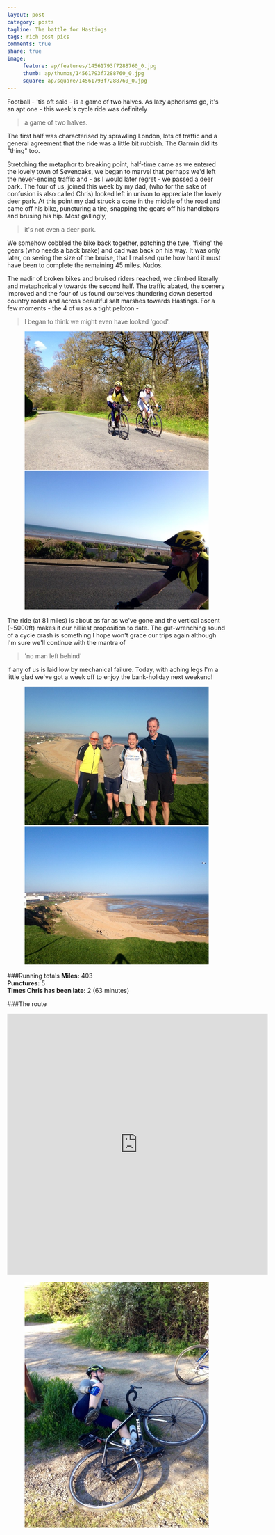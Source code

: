 ```yaml
---
layout: post
category: posts
tagline: The battle for Hastings
tags: rich post pics
comments: true
share: true
image: 
     feature: ap/features/14561793f7288760_0.jpg
     thumb: ap/thumbs/14561793f7288760_0.jpg
     square: ap/square/14561793f7288760_0.jpg
---
```

Football - 'tis oft said - is a game of two halves. As lazy aphorisms go, it's an apt one - this week's cycle ride was definitely

> a game of two halves.

The first half was characterised by sprawling London, lots of traffic and a general agreement that the ride was a little bit rubbish. The Garmin did its "thing" too.

Stretching the metaphor to breaking point, half-time came as we entered the lovely town of Sevenoaks, we began to marvel that perhaps we'd left the never-ending traffic and - as I would later regret - we passed a deer park. The four of us, joined this week by my dad, (who for the sake of confusion is also called Chris) looked left in unison to appreciate the lovely deer park. At this point my dad struck a cone in the middle of the road and came off his bike, puncturing a tire, snapping the gears off his handlebars and brusing his hip. Most gallingly, 

> it's not even a deer park.

We somehow cobbled the bike back together, patching the tyre, 'fixing' the gears (who needs a back brake) and dad was back on his way. It was only later, on seeing the size of the bruise, that I realised quite how hard it must have been to complete the remaining 45 miles. Kudos.

The nadir of broken bikes and bruised riders reached, we climbed literally and metaphorically towards the second half. The traffic abated, the scenery improved and the four of us found ourselves thundering down deserted country roads and across beautiful salt marshes towards Hastings. For a few moments - the 4 of us as a tight peloton - 

> I began to think we might even have looked 'good'.

<figure class="half">
<a href="/images/ap/standard/14561793f7288760_1.jpg">
<img src="/images/ap/standard/14561793f7288760_1.jpg">
</a><a href="/images/ap/standard/14561793f7288760_3.jpg">
<img src="/images/ap/standard/14561793f7288760_3.jpg">
</a></figure>

The ride (at 81 miles) is about as far as we've gone and the vertical ascent (~5000ft) makes it our hilliest proposition to date. The gut-wrenching sound of a cycle crash is something I hope won't grace our trips again although I'm sure we'll continue with the mantra of

> 'no man left behind'

if any of us is laid low by mechanical failure. Today, with aching legs I'm a little glad we've got a week off to enjoy the bank-holiday next weekend!

<figure class="half">
<a href="/images/ap/standard/14561793f7288760_0.jpg">
<img src="/images/ap/standard/14561793f7288760_0.jpg">
</a><a href="/images/ap/standard/14561793f7288760_4.jpg">
<img src="/images/ap/standard/14561793f7288760_4.jpg">
</a></figure>

###Running totals
<i class="icon-road"></i>**Miles:** 403<br>
<i class="icon-wrench"></i>**Punctures:** 5<br>
<i class="icon-time"></i>**Times Chris has been late:** 2 (63 minutes)<br>

###The route

<iframe width='600' height='600' frameborder='0' src='http://connect.garmin.com:80/course/embed/6226292'></iframe>

<figure>
<a href="/images/ap/standard/14561793f7288760_2.jpg">
<img src="/images/ap/standard/14561793f7288760_2.jpg">
</a></figure>

